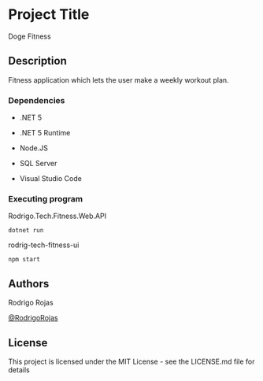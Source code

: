 # Project Title

Doge Fitness

## Description

Fitness application which lets the user make a weekly workout plan.

### Dependencies

* .NET 5

* .NET 5 Runtime

* Node.JS

* SQL Server

* Visual Studio Code

### Executing program

Rodrigo.Tech.Fitness.Web.API 

```
dotnet run
```

rodrig-tech-fitness-ui 

```
npm start
```

## Authors

Rodrigo Rojas

[@RodrigoRojas](https://www.instagram.com/rodrigorojasg_)

## License

This project is licensed under the MIT License - see the LICENSE.md file for details
